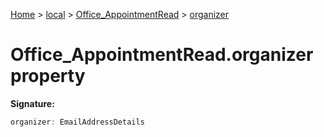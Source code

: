[Home](./index) &gt; [local](local.md) &gt; [Office\_AppointmentRead](local.office_appointmentread.md) &gt; [organizer](local.office_appointmentread.organizer.md)

# Office\_AppointmentRead.organizer property


**Signature:**
```javascript
organizer: EmailAddressDetails
```
